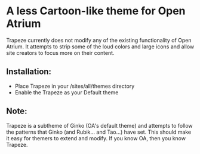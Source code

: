 A less Cartoon-like theme for Open Atrium
=========================================

Trapeze currently does not modify any of the existing functionality of Open Atrium. It attempts to strip some of the loud colors and large icons and allow site creators to focus more on their content.

Installation:
-------------

- Place Trapeze in your /sites/all/themes directory
- Enable the Trapeze as your Default theme 


Note:
-----

Trapeze is a subtheme of Ginko (OA's default theme) and attempts to follow the patterns that Ginko (and Rubik... and Tao...) have set. This should make it easy for themers to extend and modify. If you know OA, then you know Trapeze.
